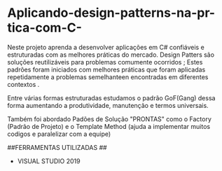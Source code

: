 # Aplicando-design-patterns-na-pr-tica-com-C-
Neste projeto aprenda a desenvolver aplicações em C# confiáveis e estruturadas com as melhores práticas do mercado.
Design Patters são soluções reutilizáveis para problemas comumente ocorridos ; Estes padrões foram iniciados com melhores práticas que foram aplicadas repetidamente a problemas semelhanteen encontradas  em diferentes contextos .

Entre  várias formas estruturadas  estudamos o padrão  GoF(Gang) dessa forma aumentando a produtividade, manutenção e termos universais.

Também foi abordado Padões de Solução "PRONTAS"  como o Factory  (Padrão de Projeto) e o Template Method (ajuda  a implementar muitos codigos e paralelizar com a equipe)

##FERRAMENTAS UTILIZADAS ##
- VISUAL STUDIO 2019
